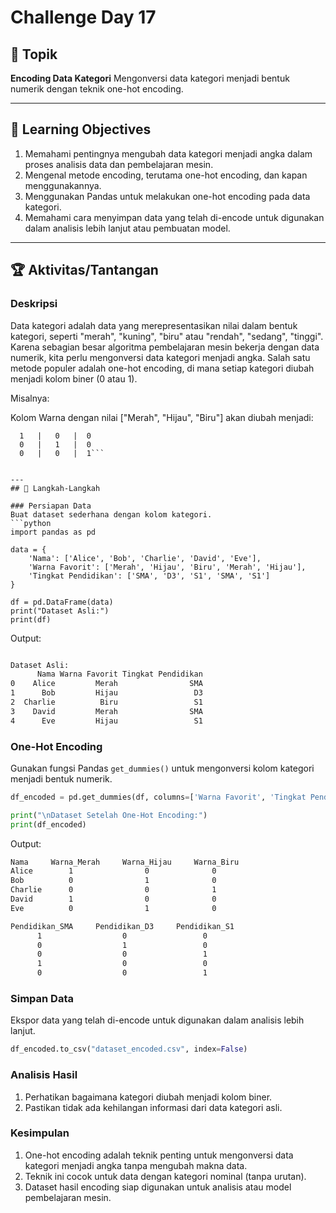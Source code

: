 # Challenge Day 17

## 📝 Topik
**Encoding Data Kategori**
Mengonversi data kategori menjadi bentuk numerik dengan teknik one-hot encoding.

---

## 🎯 Learning Objectives
1. Memahami pentingnya mengubah data kategori menjadi angka dalam proses analisis data dan pembelajaran mesin.
2. Mengenal metode encoding, terutama one-hot encoding, dan kapan menggunakannya.
3. Menggunakan Pandas untuk melakukan one-hot encoding pada data kategori.
4. Memahami cara menyimpan data yang telah di-encode untuk digunakan dalam analisis lebih lanjut atau pembuatan model.


---

## 🏆 Aktivitas/Tantangan

### Deskripsi
Data kategori adalah data yang merepresentasikan nilai dalam bentuk kategori, seperti "merah", "kuning", "biru" atau "rendah", "sedang", "tinggi". Karena sebagian besar algoritma pembelajaran mesin bekerja dengan data numerik, kita perlu mengonversi data kategori menjadi angka. Salah satu metode populer adalah one-hot encoding, di mana setiap kategori diubah menjadi kolom biner (0 atau 1).

Misalnya:

Kolom Warna dengan nilai ["Merah", "Hijau", "Biru"] akan diubah menjadi:

```Merah | Hijau | Biru
  1   |   0   |  0
  0   |   1   |  0
  0   |   0   |  1```


---
## 🚀 Langkah-Langkah

### Persiapan Data
Buat dataset sederhana dengan kolom kategori.
```python
import pandas as pd

data = {
    'Nama': ['Alice', 'Bob', 'Charlie', 'David', 'Eve'],
    'Warna Favorit': ['Merah', 'Hijau', 'Biru', 'Merah', 'Hijau'],
    'Tingkat Pendidikan': ['SMA', 'D3', 'S1', 'SMA', 'S1']
}

df = pd.DataFrame(data)
print("Dataset Asli:")
print(df)
```
Output:
```bash

Dataset Asli:
      Nama Warna Favorit Tingkat Pendidikan
0    Alice         Merah                SMA
1      Bob         Hijau                 D3
2  Charlie          Biru                 S1
3    David         Merah                SMA
4      Eve         Hijau                 S1
```

### One-Hot Encoding
Gunakan fungsi Pandas `get_dummies()` untuk mengonversi kolom kategori menjadi bentuk numerik.
```python
df_encoded = pd.get_dummies(df, columns=['Warna Favorit', 'Tingkat Pendidikan'], prefix=['Warna', 'Pendidikan'])

print("\nDataset Setelah One-Hot Encoding:")
print(df_encoded)
```
Output:
```bash
Nama     Warna_Merah     Warna_Hijau     Warna_Biru
Alice        1                0              0
Bob          0                1              0
Charlie      0                0              1
David        1                0              0 
Eve          0                1              0

Pendidikan_SMA     Pendidikan_D3     Pendidikan_S1
      1                  0                 0
      0                  1                 0
      0                  0                 1
      1                  0                 0 
      0                  0                 1
```

### Simpan Data
Ekspor data yang telah di-encode untuk digunakan dalam analisis lebih lanjut.
```python
df_encoded.to_csv("dataset_encoded.csv", index=False)
```

### Analisis Hasil
1. Perhatikan bagaimana kategori diubah menjadi kolom biner.
2. Pastikan tidak ada kehilangan informasi dari data kategori asli.

### Kesimpulan 
1. One-hot encoding adalah teknik penting untuk mengonversi data kategori menjadi angka tanpa mengubah makna data.
2. Teknik ini cocok untuk data dengan kategori nominal (tanpa urutan).
3. Dataset hasil encoding siap digunakan untuk analisis atau model pembelajaran mesin.
